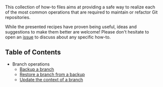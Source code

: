 This collection of how-to files aims at providing a safe way to realize each of the most common operations that are required to maintain or refactor Git repositories.

While the presented recipes have proven being useful, ideas and suggestions to make them better are welcome! Please don't hesitate to open an [issue](https://github.com/gonzalo-bulnes/gardening_with_git/issues) to discuss about any specific how-to.

Table of Contents
-----------------

- Branch operations
  - [Backup a branch](backup_a_branch.md)
  - [Restore a branch from a backup](restore_a_branch_from_a_backup.md)
  - [Update the context of a branch](update_the_context_of_a_branch.md)

